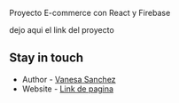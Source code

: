 Proyecto E-commerce con React y Firebase

dejo aqui el link del proyecto  

## Stay in touch

- Author - [Vanesa Sanchez](https://github.com/san2025chez)
- Website - [Link de pagina](https://productosnutricionales.com.ar/)